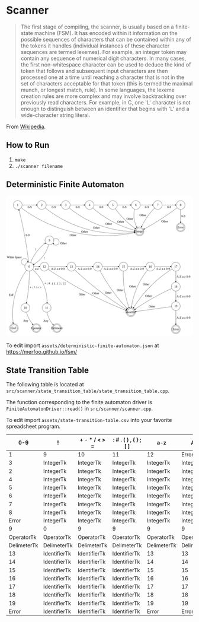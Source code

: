 # Scanner

> The first stage of compiling, the scanner, is usually based on a finite-state machine (FSM). It has encoded within it information on the possible sequences of characters that can be contained within any of the tokens it handles (individual instances of these character sequences are termed lexemes). For example, an integer token may contain any sequence of numerical digit characters. In many cases, the first non-whitespace character can be used to deduce the kind of token that follows and subsequent input characters are then processed one at a time until reaching a character that is not in the set of characters acceptable for that token (this is termed the maximal munch, or longest match, rule). In some languages, the lexeme creation rules are more complex and may involve backtracking over previously read characters. For example, in C, one 'L' character is not enough to distinguish between an identifier that begins with 'L' and a wide-character string literal.

From [Wikipedia](https://en.wikipedia.org/wiki/Lexical_analysis).

## How to Run
1. `make`
2. `./scanner filename`

## Deterministic Finite Automaton
![Deterministic Finite Automaton](assets/deterministic-finite-automaton.png)

To edit import `assets/deterministic-finite-automaton.json` at https://merfoo.github.io/fsm/


## State Transition Table

The following table is located at `src/scanner/state_transition_table/state_transition_table.cpp`.

The function corresponding to the finite automaton driver is `FiniteAutomatonDriver::read()` in `src/scanner/scanner.cpp`.

To edit import `assets/state-transition-table.csv` into your favorite spreadsheet program.

| 0-9         | !            | + - * / < > = | : # . ( ) , { } ; [ ] | a-z         | A-Z         | EoF          | White Space  | 
|-------------|--------------|---------------|-----------------------|-------------|-------------|--------------|--------------| 
| 1           | 9            | 10            | 11                    | 12          | Error       | EoFTk        | 0            | 
| 3           | IntegerTk    | IntegerTk     | IntegerTk             | IntegerTk   | IntegerTk   | IntegerTk    | IntegerTk    | 
| 2           | IntegerTk    | IntegerTk     | IntegerTk             | IntegerTk   | IntegerTk   | IntegerTk    | IntegerTk    | 
| 4           | IntegerTk    | IntegerTk     | IntegerTk             | IntegerTk   | IntegerTk   | IntegerTk    | IntegerTk    | 
| 5           | IntegerTk    | IntegerTk     | IntegerTk             | IntegerTk   | IntegerTk   | IntegerTk    | IntegerTk    | 
| 6           | IntegerTk    | IntegerTk     | IntegerTk             | IntegerTk   | IntegerTk   | IntegerTk    | IntegerTk    | 
| 7           | IntegerTk    | IntegerTk     | IntegerTk             | IntegerTk   | IntegerTk   | IntegerTk    | IntegerTk    | 
| 8           | IntegerTk    | IntegerTk     | IntegerTk             | IntegerTk   | IntegerTk   | IntegerTk    | IntegerTk    | 
| Error       | IntegerTk    | IntegerTk     | IntegerTk             | IntegerTk   | IntegerTk   | IntegerTk    | IntegerTk    | 
| 9           | 0            | 9             | 9                     | 9           | 9           | 9            | 9            | 
| OperatorTk  | OperatorTk   | OperatorTk    | OperatorTk            | OperatorTk  | OperatorTk  | OperatorTk   | OperatorTk   | 
| DelimeterTk | DelimeterTk  | DelimeterTk   | DelimeterTk           | DelimeterTk | DelimeterTk | DelimeterTk  | DelimeterTk  | 
| 13          | IdentifierTk | IdentifierTk  | IdentifierTk          | 13          | 13          | IdentifierTk | IdentifierTk | 
| 14          | IdentifierTk | IdentifierTk  | IdentifierTk          | 14          | 14          | IdentifierTk | IdentifierTk | 
| 15          | IdentifierTk | IdentifierTk  | IdentifierTk          | 15          | 15          | IdentifierTk | IdentifierTk | 
| 16          | IdentifierTk | IdentifierTk  | IdentifierTk          | 16          | 16          | IdentifierTk | IdentifierTk | 
| 17          | IdentifierTk | IdentifierTk  | IdentifierTk          | 17          | 17          | IdentifierTk | IdentifierTk | 
| 18          | IdentifierTk | IdentifierTk  | IdentifierTk          | 18          | 18          | IdentifierTk | IdentifierTk | 
| 19          | IdentifierTk | IdentifierTk  | IdentifierTk          | 19          | 19          | IdentifierTk | IdentifierTk | 
| Error       | IdentifierTk | IdentifierTk  | IdentifierTk          | Error       | Error       | IdentifierTk | IdentifierTk | 

